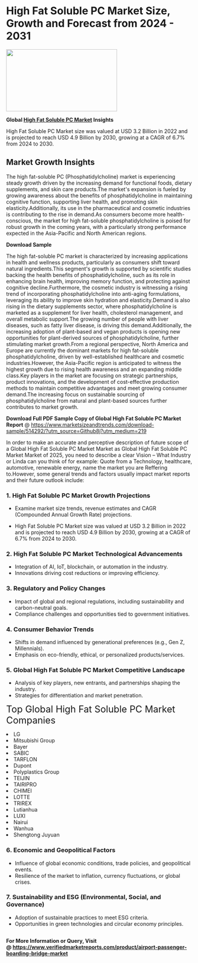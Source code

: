 <H1>High Fat Soluble PC Market Size, Growth and Forecast from 2024 - 2031</H1><img class="aligncenter size-medium wp-image-584254" src="https://thirdeyenews.in/wp-content/uploads/2024/09/Global-Market-Research-300x168.jpeg" alt="" width="300" height="168" /><p><strong>Global&nbsp;<a href="https://www.marketsizeandtrends.com/download-sample/514292/?utm_source=Github8j?utm_medium=219">High Fat Soluble PC Market</a> Insights</strong></p><p>High Fat Soluble PC Market size was valued at USD 3.2 Billion in 2022 and is projected to reach USD 4.9 Billion by 2030, growing at a CAGR of 6.7% from 2024 to 2030.</p><p><h2>Market Growth Insights</h2> <p>The high fat-soluble PC (Phosphatidylcholine) market is experiencing steady growth driven by the increasing demand for functional foods, dietary supplements, and skin care products.The market's expansion is fueled by growing awareness about the benefits of phosphatidylcholine in maintaining cognitive function, supporting liver health, and promoting skin elasticity.Additionally, its use in the pharmaceutical and cosmetic industries is contributing to the rise in demand.As consumers become more health-conscious, the market for high fat-soluble phosphatidylcholine is poised for robust growth in the coming years, with a particularly strong performance expected in the Asia-Pacific and North American regions.</p> <p><strong>Download Sample</strong></p> <p>The high fat-soluble PC market is characterized by increasing applications in health and wellness products, particularly as consumers shift toward natural ingredients.This segment's growth is supported by scientific studies backing the health benefits of phosphatidylcholine, such as its role in enhancing brain health, improving memory function, and protecting against cognitive decline.Furthermore, the cosmetic industry is witnessing a rising trend of incorporating phosphatidylcholine into anti-aging formulations, leveraging its ability to improve skin hydration and elasticity.Demand is also rising in the dietary supplements sector, where phosphatidylcholine is marketed as a supplement for liver health, cholesterol management, and overall metabolic support.The growing number of people with liver diseases, such as fatty liver disease, is driving this demand.Additionally, the increasing adoption of plant-based and vegan products is opening new opportunities for plant-derived sources of phosphatidylcholine, further stimulating market growth.From a regional perspective, North America and Europe are currently the dominant markets for high fat-soluble phosphatidylcholine, driven by well-established healthcare and cosmetic industries.However, the Asia-Pacific region is anticipated to witness the highest growth due to rising health awareness and an expanding middle class.Key players in the market are focusing on strategic partnerships, product innovations, and the development of cost-effective production methods to maintain competitive advantages and meet growing consumer demand.The increasing focus on sustainable sourcing of phosphatidylcholine from natural and plant-based sources further contributes to market growth.</p> <p><span class=""><strong>Download Full PDF Sample Copy of Global High Fat Soluble PC Market Report</strong> @ <a href="https://www.marketsizeandtrends.com/download-sample/514292/?utm_source=Github8j?utm_medium=219" target="_blank">https://www.marketsizeandtrends.com/download-sample/514292/?utm_source=Github8j?utm_medium=219</a></span></p><p>In order to make an accurate and perceptive description of future scope of a Global&nbsp;High Fat Soluble PC Market Market as Global&nbsp;High Fat Soluble PC Market Market of 2025, you need to describe a clear Vision &ndash; What Industry or Linda can you think of for example: Quote from a Technology, healthcare, automotive, renewable energy, name the market you are Reffering to.However, some general trends and factors usually impact market reports and their future outlook include:</p><h3>1.&nbsp;<strong>High Fat Soluble PC Market Growth Projections</strong></h3><ul><li>Examine market size trends, revenue estimates and CAGR (Compounded Annual Growth Rate) projections.</li><li><p>High Fat Soluble PC Market size was valued at USD 3.2 Billion in 2022 and is projected to reach USD 4.9 Billion by 2030, growing at a CAGR of 6.7% from 2024 to 2030.</p></li></ul><h3>2.&nbsp;<strong>High Fat Soluble PC Market Technological Advancements</strong></h3><ul><li>Integration of AI, IoT, blockchain, or automation in the industry.</li><li>Innovations driving cost reductions or improving efficiency.</li></ul><h3>3.&nbsp;<strong>Regulatory and Policy Changes</strong></h3><ul><li>Impact of global and regional regulations, including sustainability and carbon-neutral goals.</li><li>Compliance challenges and opportunities tied to government initiatives.</li></ul><h3>4.&nbsp;<strong>Consumer Behavior Trends</strong></h3><ul><li>Shifts in demand influenced by generational preferences (e.g., Gen Z, Millennials).</li><li>Emphasis on eco-friendly, ethical, or personalized products/services.</li></ul><h3>5.&nbsp;<strong>Global High Fat Soluble PC Market Competitive Landscape</strong></h3><ul><li>Analysis of key players, new entrants, and partnerships shaping the industry.</li><li>Strategies for differentiation and market penetration.</li></ul><p data-pm-slice="1 1 []"><span style="color: inherit; font-family: inherit; font-size: 25px;">Top Global High Fat Soluble PC Market Companies</span></p><div class="" data-test-id=""><p><li>LG</li><li> Mitsubishi Group</li><li> Bayer</li><li> SABIC</li><li> TARFLON</li><li> Dupont</li><li> Polyplastics Group</li><li> TEIJIN</li><li> TAIRIPRO</li><li> CHIMEI</li><li> LOTTE</li><li> TRIREX</li><li> Lutianhua</li><li> LUXI</li><li> Nairui</li><li> Wanhua</li><li> Shengtong Juyuan</li></p></div><h3>6.&nbsp;<strong>Economic and Geopolitical Factors</strong></h3><ul><li>Influence of global economic conditions, trade policies, and geopolitical events.</li><li>Resilience of the market to inflation, currency fluctuations, or global crises.</li></ul><h3>7.&nbsp;<strong>Sustainability and ESG (Environmental, Social, and Governance)</strong></h3><ul><li>Adoption of sustainable practices to meet ESG criteria.</li><li>Opportunities in green technologies and circular economy principles.</li></ul><h2><strong style="font-size: 14px;">For More Information or Query, Visit @&nbsp;</strong><a style="background-color: #ffffff; font-size: 14px;" href="https://www.marketsizeandtrends.com/report/high-fat-soluble-pc-market/" target="_blank">https://www.verifiedmarketreports.com/product/airport-passenger-boarding-bridge-market</a></h2>